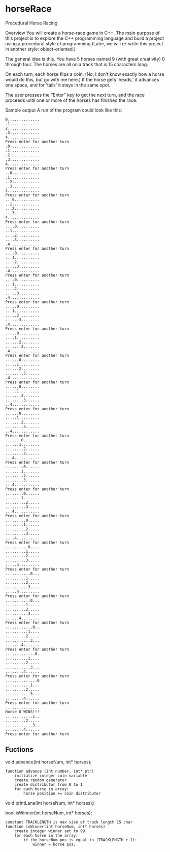 # horseRace
Procedural Horse Racing

Overview
You will create a horse-race game in C++.  The main purpose of this project is to explore the C++ programming language and build a project using a procedural style of programming (Later, we will re-write this project in another style: object-oriented.)

The general idea is this.  You have 5 horses named 9 (with great creativity) 0 through four.  The horses are all on a track that is 15 characters long.

On each turn, each horse flips a coin.  (No, I don't know exactly how a horse would do this, but go with me here.)  If the horse gets 'heads,' it advances one space, and for 'tails' it stays in the same spot. 

The user presses the "Enter" key to get the next turn, and the race proceeds until one or more of the horses has finished the race.

Sample output
A run of the program could look like this:

```
0..............
.1.............
2..............
.3.............
4..............
Press enter for another turn
.0.............
.1.............
.2.............
.3.............
4..............
Press enter for another turn
..0............
.1.............
..2............
..3............
4..............
Press enter for another turn
...0...........
..1............
...2...........
...3...........
4..............
Press enter for another turn
....0..........
..1............
....2..........
....3..........
.4.............
Press enter for another turn
....0..........
...1...........
....2..........
.....3.........
.4.............
Press enter for another turn
....0..........
...1...........
....2..........
.....3.........
.4.............
Press enter for another turn
.....0.........
...1...........
.....2.........
......3........
.4.............
Press enter for another turn
.....0.........
....1..........
......2........
.......3.......
.4.............
Press enter for another turn
......0........
.....1.........
......2........
........3......
.4.............
Press enter for another turn
......0........
.....1.........
.......2.......
........3......
..4............
Press enter for another turn
......0........
.....1.........
.......2.......
........3......
..4............
Press enter for another turn
.......0.......
......1........
........2......
........3......
...4...........
Press enter for another turn
........0......
.......1.......
........2......
........3......
...4...........
Press enter for another turn
........0......
.......1.......
.........2.....
.........3.....
...4...........
Press enter for another turn
.........0.....
........1......
.........2.....
.........3.....
....4..........
Press enter for another turn
..........0....
.........1.....
.........2.....
.........3.....
.....4.........
Press enter for another turn
...........0...
.........1.....
.........2.....
..........3....
.....4.........
Press enter for another turn
...........0...
.........1.....
.........2.....
..........3....
......4........
Press enter for another turn
............0..
..........1....
.........2.....
...........3...
.......4.......
Press enter for another turn
.............0.
..........1....
.........2.....
...........3...
........4......
Press enter for another turn
..............0
...........1...
.........2.....
...........3...
........4......
Press enter for another turn
...............
Horse 0 WINS!!!
............1..
.........2.....
............3..
........4......
Press enter for another turn
```

## Fuctions

 void advance(int horseNum, int* horses);

```
function advance (int number, int* ptr)
	initialize integer coin variable
	create random generator
	create distributor from 0 to 1
	for each horse in array:
		horse position += coin distributor

```
 void printLane(int horseNum, int* horses);i

 bool isWinner(int horseNum, int* horses);
```
constant TRACKLENGTH is max size of track length 15 char
function isWinner(int horseNum, int* horses)
	create integer winner set to 99
	for each horse in the array:
		if the horseNum pos is equal to (TRACKLENGTH + 1):
			winner = horse pos;
